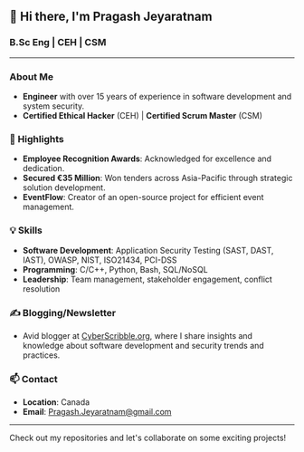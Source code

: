 ## 👋 Hi there, I'm Pragash Jeyaratnam

### B.Sc Eng | CEH | CSM

---

### About Me

- **Engineer** with over 15 years of experience in software development and system security.
- **Certified Ethical Hacker** (CEH) | **Certified Scrum Master** (CSM)

### 🌟 Highlights

- **Employee Recognition Awards**: Acknowledged for excellence and dedication.
- **Secured €35 Million**: Won tenders across Asia-Pacific through strategic solution development.
- **EventFlow**: Creator of an open-source project for efficient event management.

### 💡 Skills

- **Software Development**: Application Security Testing (SAST, DAST, IAST), OWASP, NIST, ISO21434, PCI-DSS
- **Programming**: C/C++, Python, Bash, SQL/NoSQL
- **Leadership**: Team management, stakeholder engagement, conflict resolution

### ✍️ Blogging/Newsletter

- Avid blogger at [CyberScribble.org](https://cyberscribble.org), where I share insights and knowledge about software development and security trends and practices.

### 📫 Contact

- **Location**: Canada
- **Email**: [Pragash.Jeyaratnam@gmail.com](mailto:Pragash.Jeyaratnam@gmail.com)

---

Check out my repositories and let's collaborate on some exciting projects!

